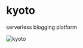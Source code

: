 kyoto
=====

serverless blogging platform

![kyoto](http://i655.photobucket.com/albums/uu275/sonnylazuardi/kyoto.png)
